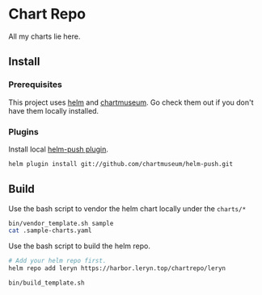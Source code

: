 # Chart Repo

All my charts lie here.

## Install

### Prerequisites

This project uses [helm](https://github.com/helm/helm) and [chartmuseum](https://github.com/helm/chartmuseum). Go check them out if you don't have them locally installed.

### Plugins

Install local [helm-push plugin](https://github.com/chartmuseum/helm-push).

```bash
helm plugin install git://github.com/chartmuseum/helm-push.git
```

## Build

Use the bash script to vendor the helm chart locally under the `charts/*`

```bash
bin/vendor_template.sh sample
cat .sample-charts.yaml
```

Use the bash script to build the helm repo.

```bash
# Add your helm repo first.
helm repo add leryn https://harbor.leryn.top/chartrepo/leryn

bin/build_template.sh
```

